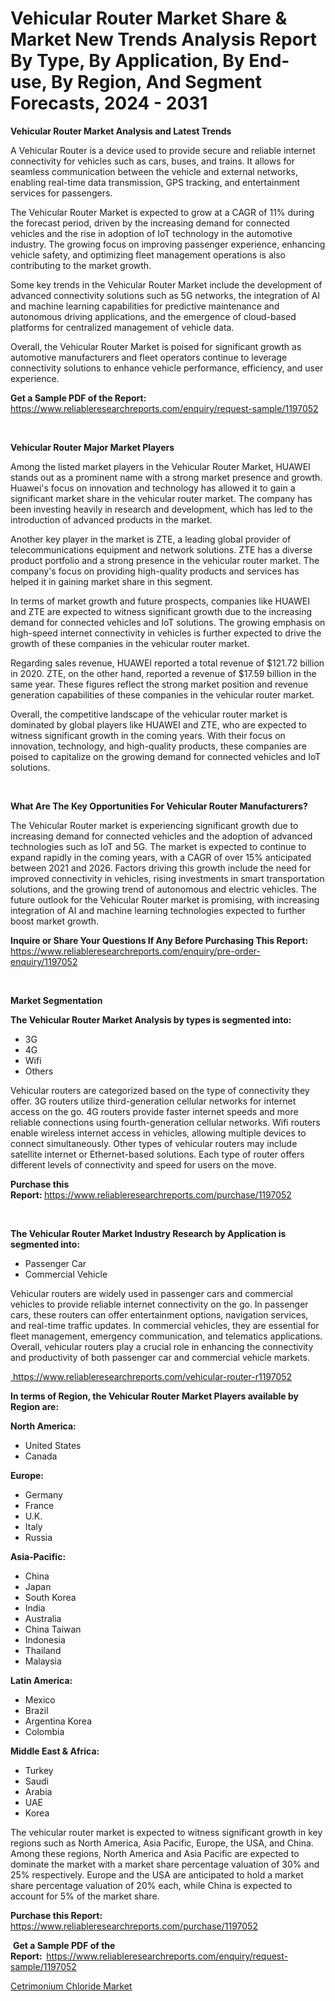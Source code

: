 <p><h1>Vehicular Router Market Share & Market New Trends Analysis Report By Type, By Application, By End-use, By Region, And Segment Forecasts, 2024 - 2031</h1></p><p><strong>Vehicular Router Market Analysis and Latest Trends</strong></p>
<p><p>A Vehicular Router is a device used to provide secure and reliable internet connectivity for vehicles such as cars, buses, and trains. It allows for seamless communication between the vehicle and external networks, enabling real-time data transmission, GPS tracking, and entertainment services for passengers.</p><p>The Vehicular Router Market is expected to grow at a CAGR of 11% during the forecast period, driven by the increasing demand for connected vehicles and the rise in adoption of IoT technology in the automotive industry. The growing focus on improving passenger experience, enhancing vehicle safety, and optimizing fleet management operations is also contributing to the market growth.</p><p>Some key trends in the Vehicular Router Market include the development of advanced connectivity solutions such as 5G networks, the integration of AI and machine learning capabilities for predictive maintenance and autonomous driving applications, and the emergence of cloud-based platforms for centralized management of vehicle data.</p><p>Overall, the Vehicular Router Market is poised for significant growth as automotive manufacturers and fleet operators continue to leverage connectivity solutions to enhance vehicle performance, efficiency, and user experience.</p></p>
<p><strong>Get a Sample PDF of the Report:&nbsp;</strong> <a href="https://www.reliableresearchreports.com/enquiry/request-sample/1197052">https://www.reliableresearchreports.com/enquiry/request-sample/1197052</a></p>
<p>&nbsp;</p>
<p><strong>Vehicular Router Major Market Players</strong></p>
<p><p>Among the listed market players in the Vehicular Router Market, HUAWEI stands out as a prominent name with a strong market presence and growth. Huawei's focus on innovation and technology has allowed it to gain a significant market share in the vehicular router market. The company has been investing heavily in research and development, which has led to the introduction of advanced products in the market.</p><p>Another key player in the market is ZTE, a leading global provider of telecommunications equipment and network solutions. ZTE has a diverse product portfolio and a strong presence in the vehicular router market. The company's focus on providing high-quality products and services has helped it in gaining market share in this segment.</p><p>In terms of market growth and future prospects, companies like HUAWEI and ZTE are expected to witness significant growth due to the increasing demand for connected vehicles and IoT solutions. The growing emphasis on high-speed internet connectivity in vehicles is further expected to drive the growth of these companies in the vehicular router market.</p><p>Regarding sales revenue, HUAWEI reported a total revenue of $121.72 billion in 2020. ZTE, on the other hand, reported a revenue of $17.59 billion in the same year. These figures reflect the strong market position and revenue generation capabilities of these companies in the vehicular router market.</p><p>Overall, the competitive landscape of the vehicular router market is dominated by global players like HUAWEI and ZTE, who are expected to witness significant growth in the coming years. With their focus on innovation, technology, and high-quality products, these companies are poised to capitalize on the growing demand for connected vehicles and IoT solutions.</p></p>
<p>&nbsp;</p>
<p><strong>What Are The Key Opportunities For Vehicular Router Manufacturers?</strong></p>
<p><p>The Vehicular Router market is experiencing significant growth due to increasing demand for connected vehicles and the adoption of advanced technologies such as IoT and 5G. The market is expected to continue to expand rapidly in the coming years, with a CAGR of over 15% anticipated between 2021 and 2026. Factors driving this growth include the need for improved connectivity in vehicles, rising investments in smart transportation solutions, and the growing trend of autonomous and electric vehicles. The future outlook for the Vehicular Router market is promising, with increasing integration of AI and machine learning technologies expected to further boost market growth.</p></p>
<p><strong>Inquire or Share Your Questions If Any Before Purchasing This Report:</strong> <a href="https://www.reliableresearchreports.com/enquiry/pre-order-enquiry/1197052">https://www.reliableresearchreports.com/enquiry/pre-order-enquiry/1197052</a></p>
<p>&nbsp;</p>
<p><strong>Market Segmentation</strong></p>
<p><strong>The Vehicular Router Market Analysis by types is segmented into:</strong></p>
<p><ul><li>3G</li><li>4G</li><li>Wifi</li><li>Others</li></ul></p>
<p><p>Vehicular routers are categorized based on the type of connectivity they offer. 3G routers utilize third-generation cellular networks for internet access on the go. 4G routers provide faster internet speeds and more reliable connections using fourth-generation cellular networks. Wifi routers enable wireless internet access in vehicles, allowing multiple devices to connect simultaneously. Other types of vehicular routers may include satellite internet or Ethernet-based solutions. Each type of router offers different levels of connectivity and speed for users on the move.</p></p>
<p><strong>Purchase this Report:&nbsp;</strong><a href="https://www.reliableresearchreports.com/purchase/1197052">https://www.reliableresearchreports.com/purchase/1197052</a></p>
<p>&nbsp;</p>
<p><strong>The Vehicular Router Market Industry Research by Application is segmented into:</strong></p>
<p><ul><li>Passenger Car</li><li>Commercial Vehicle</li></ul></p>
<p><p>Vehicular routers are widely used in passenger cars and commercial vehicles to provide reliable internet connectivity on the go. In passenger cars, these routers can offer entertainment options, navigation services, and real-time traffic updates. In commercial vehicles, they are essential for fleet management, emergency communication, and telematics applications. Overall, vehicular routers play a crucial role in enhancing the connectivity and productivity of both passenger car and commercial vehicle markets.</p></p>
<p><a href="https://www.reliableresearchreports.com/vehicular-router-r1197052">&nbsp;https://www.reliableresearchreports.com/vehicular-router-r1197052</a></p>
<p><strong>In terms of Region, the Vehicular Router Market Players available by Region are:</strong></p>
<p>
    <p> <strong> North America: </strong>
        <ul>
            <li>United States</li>
            <li>Canada</li>
        </ul>
        </p> 
    <p> <strong> Europe: </strong>
        <ul>
            <li>Germany</li>
            <li>France</li>
            <li>U.K.</li>
            <li>Italy</li>
            <li>Russia</li>
        </ul>
        </p> 
    <p> <strong> Asia-Pacific: </strong>
        <ul>
            <li>China</li>
            <li>Japan</li>
            <li>South Korea</li>
            <li>India</li>
            <li>Australia</li>
            <li>China Taiwan</li>
            <li>Indonesia</li>
            <li>Thailand</li>
            <li>Malaysia</li>
        </ul>
        </p> 
    <p> <strong> Latin America: </strong>
        <ul>
            <li>Mexico</li>
            <li>Brazil</li>
            <li>Argentina Korea</li>
            <li>Colombia</li>
        </ul>
        </p> 
    <p> <strong> Middle East & Africa: </strong>
        <ul>
            <li>Turkey</li>
            <li>Saudi</li>
            <li>Arabia</li>
            <li>UAE</li>
            <li>Korea</li>
        </ul>
    </p>
    </p>
<p><p>The vehicular router market is expected to witness significant growth in key regions such as North America, Asia Pacific, Europe, the USA, and China. Among these regions, North America and Asia Pacific are expected to dominate the market with a market share percentage valuation of 30% and 25% respectively. Europe and the USA are anticipated to hold a market share percentage valuation of 20% each, while China is expected to account for 5% of the market share.</p></p>
<p><strong>Purchase this Report: </strong><a href="https://www.reliableresearchreports.com/purchase/1197052">https://www.reliableresearchreports.com/purchase/1197052</a></p>
<p>&nbsp;<strong>Get a Sample PDF of the Report:&nbsp;&nbsp;</strong><a href="https://www.reliableresearchreports.com/enquiry/request-sample/1197052">https://www.reliableresearchreports.com/enquiry/request-sample/1197052</a></p>
<p><strong></strong></p>
<p><p><a href="https://fearless-okapi-6c8.notion.site/Cetrimonium-Chloride-Market-Size-Growth-and-Forecast-from-2024-2031-021cdeeb975b4ea09a18d00241e6bc29">Cetrimonium Chloride Market</a></p></p>